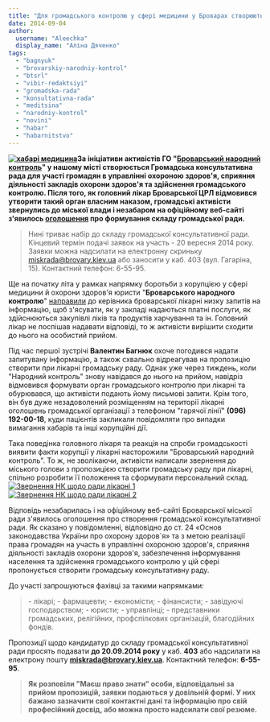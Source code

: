 ```yaml
---
title: "Для громадського контролю у сфері медицини у Броварах створюють консультативну раду"
date: 2014-09-04
author: 
  username: "Aleechka"
  display_name: "Аліна Дяченко"
tags: 
  - "bagnyuk"
  - "brovarskiy-narodniy-kontrol"
  - "btsrl"
  - "vibir-redaktsiyi"
  - "gromadska-rada"
  - "konsultativna-rada"
  - "meditsina"
  - "narodniy-kontrol"
  - "novini"
  - "habar"
  - "habarnitstvo"
---
```


**[![хабарі медицина](https://mpz.brovary.org/wp-content/uploads/2014/09/habari-meditsina.jpg)](https://mpz.brovary.org/wp-content/uploads/2014/09/habari-meditsina.jpg)За ініціативи активістів ГО "[Броварський народний контроль](http://nk.mybrovary.com)" у нашому місті створюється Громадська консультативна рада для участі громадян в управлінні охороною здоров'я, сприяння діяльності закладів охорони здоров'я та здійснення громадського контролю. Після того, як головний лікар Броварської ЦРЛ відмовився утворити такий орган власним наказом, громадські активісти звернулись до міської влади і незабаром на офіційному веб-сайті з'явилось [оголошення](http://docs.pravo-znaty.org.ua/p13020/20.08.2014) про формування складу громадської ради.**

> Нині триває набір до складу громадської консультативної ради. Кінцевий термін подачі заявок на участь - 20 вересня 2014 року. Заявки можна надсилати на електронну скриньку miskrada@brovary.kiev.ua або заносити у каб. 403 (вул. Гагаріна, 15). Контактний телефон: 6-55-95.

Ще на початку літа у рамках напрямку боротьби з корупцією у сфері медицини й охорони здоров'я юристи "**Броварського народного контролю**" [направили](https://mpz.brovary.org/brovarskiy-narodniy-kontrol-virishiv-vikoriniti-koruptsiyu-u-meditsini/) до керівника броварської лікарні низку запитів на інформацію, щоб з'ясувати, як у закладі надаються платні послуги, як здійснюються закупівлі ліків та продуктів харчування та ін. Головний лікар не поспішав надавати відповіді, то ж активісти вирішити сходити до нього на особистий прийом.

Під час першої зустрічі **Валентин Багнюк** охоче погодився надати запитувану інформацію, а також схвально відреагував на пропозицію створити при лікарні громадську раду. Однак уже через тиждень, коли "Народний контроль" знову навідався до нього на прийом, навідріз відмовився формувати орган громадського контролю при лікарні та обурювався, що активісти подають йому письмові запити. Крім того, він був дуже незадоволений розміщенням на території лікарні оголошень громадської організації з телефоном "гарячої лінії" **(096) 192-00-18**, куди пацієнтів закликали повідомляти про випадки вимагання хабарів та інші корупційні дії.

Така поведінка головного лікаря та реакція на спроби громадськості виявити факти корупції у лікарні насторожили "Броварський народний контроль". То ж, не зволікаючи, активісти написали звернення до міського голови з пропозицією створити громадську раду при лікарні, спільно розробити її положення та сформувати персональний склад. [![Звернення НК щодо ради лікарні 1](https://mpz.brovary.org/wp-content/uploads/2014/09/Zvernennya-NK-shhodo-radi-likarni-1.jpg)](https://mpz.brovary.org/wp-content/uploads/2014/09/Zvernennya-NK-shhodo-radi-likarni-1.jpg)[![Звернення НК щодо ради лікарні 2](https://mpz.brovary.org/wp-content/uploads/2014/09/Zvernennya-NK-shhodo-radi-likarni-2.jpg)](https://mpz.brovary.org/wp-content/uploads/2014/09/Zvernennya-NK-shhodo-radi-likarni-2.jpg)

Відповідь незабарилась і на офіційному веб-сайті Броварської міської ради з'явилось оголошення про створення громадської консультативної ради. Як сказано у повідомленні, відповідно до ст. 24 «Основ законодавства України про охорону здоров\`я» та з метою реалізації права громадян на участь в управлінні охороною здоров'я, сприяння діяльності закладів охорони здоров'я, забезпечення інформування населення та здійснення громадського контролю у цій сфері пропонується створити громадську консультативну раду.

До участі запрошуються фахівці за такими напрямками:

> \- лікарі; - фармацевти; - економісти; - фінансисти; - завідуючі господарством; - юристи; - управлінці; - представники громадських, релігійних, профспілкових організацій, благодійних фондів.

Пропозиції щодо кандидатур до складу громадської консультативної ради просять подавати **до 20.09.2014 року** у каб. **403** або надсилати на електрону пошту **miskrada@brovary.kiev.ua**. Контактний телефон: **6-55-95**.

> **Як розповіли "Маєш право знати" особи, відповідальні за прийом пропозицій, заявки подаються у довільній формі. У них бажано зазначити свої контактні дані та інформацію про свій професійний досвід, або можна просто надсилати свої резюме.**
